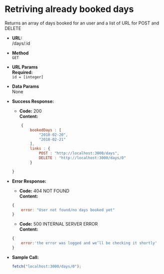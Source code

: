 # Retriving already booked days
Returns an array of days booked for an user and a list of URL for POST and DELETE
* **URL:** <br>
    /days/:id
* **Method** <br>
    `GET`

* **URL Params** <br>
**Required:** <br>
    `id = [integer]`

* **Data Params** <br>
    None

* **Success Response:** <br>
    * **Code:** 200 <br>
      **Content:** 
    ```javascript
        {
            bookedDays : [
                "2018-02-20",
                "2018-02-21"
            ],
            links : {
                POST : "http://localhost:3000/days",
                DELETE : "http://localhost:3000/days/0"
            }

    }
    ```
* **Error Response:** <br>
    * **Code:** 404 NOT FOUND <br>
      **Content:** 
    ```javascript
    {
        error: "User not found/no days booked yet"
    }
    ```
    * **Code:** 500 INTERNAL SERVER ERROR <br>
      **Content:** 
    ```javascript
    {
        error:'the error was logged and we’ll be checking it shortly'
    }
    ```
 
* **Sample Call:** <br>
    ```javascript
    fetch("localhost:3000/days/0");
    ```

